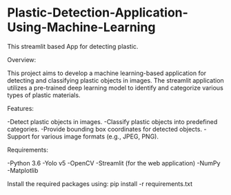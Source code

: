 # Plastic-Detection-Application-Using-Machine-Learning
This streamlit based App for detecting plastic.

Overview:

This project aims to develop a machine learning-based application for detecting and classifying plastic objects in images.
The  streamlit application utilizes a pre-trained deep learning model to identify and categorize various types of plastic materials.

Features:

-Detect plastic objects in images.
-Classify plastic objects into predefined categories.
-Provide bounding box coordinates for detected objects.
-Support for various image formats (e.g., JPEG, PNG).


Requirements:

-Python 3.6
-Yolo v5
-OpenCV
-Streamlit (for the web application)
-NumPy
-Matplotlib


Install the required packages using:
pip install -r requirements.txt
